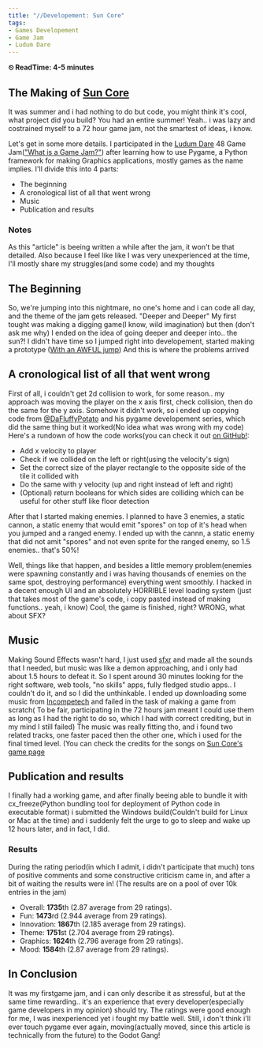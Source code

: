 ```yaml
---
title: "//Developement: Sun Core"
tags:
- Games Developement
- Game Jam
- Ludum Dare
---
```

**⏲ ReadTime: 4-5 minutes** 
## The Making of [Sun Core](games/Sun-Core.md)
It was summer and i had nothing to do but code, you might think it's cool, what project did you build? You had an entire summer!
Yeah.. i was lazy and costrained myself to a 72 hour game jam, not the smartest of ideas, i know.

Let's get in some more details.
I participated in the [Ludum Dare](https://ldjam.com/) 48 Game Jam(["What is a Game Jam?"](https://en.wikipedia.org/wiki/Game_jam)) after learning how to use Pygame, a Python framework for making Graphics applications, mostly games as the name implies.
I'll divide this into 4 parts: 
- The beginning
- A cronological list of all that went wrong
- Music 
- Publication and results

### Notes
As this "article" is beeing written a while after the jam, it won't be that detailed.
Also because I feel like like I was very unexperienced at the time, I'll mostly share my struggles(and some code) and my thoughts

## The Beginning
So, we're jumping into this nightmare, no one's home and i can code all day, and the theme of the jam gets released.
"Deeper and Deeper"
My first tought was making a digging game(I know, wild imagination) but then (don't ask me why) I ended on the idea of going deeper and deeper into.. the sun?!
I didn't have time so I jumped right into developement, started making a prototype ([With an AWFUL jump](https://www.instagram.com/p/COCt0Htoh2q/?utm_source=ig_web_copy_link))
And this is where the problems arrived

## A cronological list of all that went wrong
First of all, i couldn't get 2d collision to work, for some reason.. my approach was moving the player on the x axis first, check collision, then do the same for the y axis.
Somehow it didn't work, so i ended up copying code from [@DaFluffyPotato](https://dafluffypotato.com/) and his pygame developement series, which did the same thing but it worked(No idea what was wrong with my code)
Here's a rundown of how the code works(you can check it out [on GitHub!](https://github.com/ZeroKun265/Sun-Core/blob/LD48-version/SunCore.py#L54):
- Add x velocity to player
- Check if we collided on the left or right(using the velocity's sign)
- Set the correct size of the player rectangle to the opposite side of the tile it collided with
- Do the same with y velocity (up and right instead of left and right)
- (Optional) return booleans for which sides are colliding which can be useful for other stuff like floor detection

After that I started making enemies.
I planned to have 3 enemies, a static cannon, a static enemy that would emit "spores" on top of it's head when you jumped and a ranged enemy.
I ended up with the cannn, a static enemy that did not amit "spores" and not even sprite for the ranged enemy, so 1.5 enemies.. that's 50%!

Well, things like that happen, and besides a little memory problem(enemies were spawning constantly and i was having thousands of enemies on the same spot, destroying performance) everything went smoothly.
I hacked in a decent enough UI and an absolutely HORRIBLE level loading system (just that takes most of the game's code, i copy pasted instead of making functions.. yeah, i know)
Cool, the game is finished, right? WRONG, what about SFX?

## Music
Making Sound Effects wasn't hard, I just used [sfxr](https://www.drpetter.se/project_sfxr.html) and made all the sounds that I needed, but music was like a demon approaching, and i only had about 1.5 hours to defeat it.
So I spent around 30 minutes looking for the right software, web tools, "no skills" apps, fully fledged studio apps.. I couldn't do it, and so I did the unthinkable. 
I ended up downloading some music from [Incompetech](https://incompetech.com) and failed in the task of making a game from scratch( To be fair, participating in the 72 hours jam meant I could use them as long as I had the right to do so, which I had with correct crediting, but in my mind I still failed)
The music was really fitting tho, and i found two related tracks, one faster paced then the other one, which i used for the final timed level. (You can check the credits for the songs on [Sun Core's game page](games/Sun-Core.md)

## Publication and results
I finally had a working game, and after finally beeing able to bundle it with cx_freeze(Python bundling tool for deployment of Python code in executable format) i submitted the Windows build(Couldn't build for Linux or Mac at the time) and i suddenly felt the urge to go to sleep and wake up 12 hours later, and in fact, I did.

### Results
During the rating period(in which I admit, i didn't participate that much) tons of positive comments and some constructive criticism came in, and after a bit of waiting the results were in! (The results are on a pool of over 10k entries in the jam)
- Overall: **1735**th (2.87 average from 29 ratings).
- Fun: **1473**rd (2.944 average from 29 ratings).
- Innovation: **1867**th (2.185 average from 29 ratings).
- Theme: **1751**st (2.704 average from 29 ratings).
- Graphics: **1624**th (2.796 average from 29 ratings).
- Mood: **1584**th (2.87 average from 29 ratings).

## In Conclusion
It was my firstgame jam, and i can only describe it as stressful, but at the same time rewarding.. it's an experience that every developer(especially game developers in my opinion) should try.
The ratings were good enough for me, I was inexperienced yet i fought my battle well.
Still, i don't think i'll ever touch pygame ever again, moving(actually moved, since this article is technically from the future) to the Godot Gang!